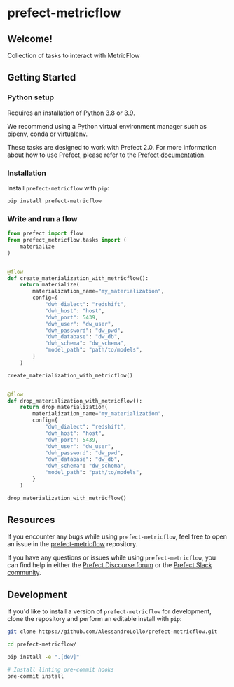 # prefect-metricflow

## Welcome!

Collection of tasks to interact with MetricFlow

## Getting Started

### Python setup

Requires an installation of Python 3.8 or 3.9.

We recommend using a Python virtual environment manager such as pipenv, conda or virtualenv.

These tasks are designed to work with Prefect 2.0. For more information about how to use Prefect, please refer to the [Prefect documentation](https://orion-docs.prefect.io/).

### Installation

Install `prefect-metricflow` with `pip`:

```bash
pip install prefect-metricflow
```

### Write and run a flow

```python
from prefect import flow
from prefect_metricflow.tasks import (
    materialize
)


@flow
def create_materialization_with_metricflow():
    return materialize(
        materialization_name="my_materialization",
        config={
            "dwh_dialect": "redshift",
            "dwh_host": "host",
            "dwh_port": 5439,
            "dwh_user": "dw_user",
            "dwh_password": "dw_pwd",
            "dwh_database": "dw_db",
            "dwh_schema": "dw_schema",
            "model_path": "path/to/models",
        }
    )

create_materialization_with_metricflow()


@flow
def drop_materialization_with_metricflow():
    return drop_materialization(
        materialization_name="my_materialization",
        config={
            "dwh_dialect": "redshift",
            "dwh_host": "host",
            "dwh_port": 5439,
            "dwh_user": "dw_user",
            "dwh_password": "dw_pwd",
            "dwh_database": "dw_db",
            "dwh_schema": "dw_schema",
            "model_path": "path/to/models",
        }
    )

drop_materialization_with_metricflow()
```

## Resources

If you encounter any bugs while using `prefect-metricflow`, feel free to open an issue in the [prefect-metricflow](https://github.com/AlessandroLollo/prefect-metricflow) repository.

If you have any questions or issues while using `prefect-metricflow`, you can find help in either the [Prefect Discourse forum](https://discourse.prefect.io/) or the [Prefect Slack community](https://prefect.io/slack).

## Development

If you'd like to install a version of `prefect-metricflow` for development, clone the repository and perform an editable install with `pip`:

```bash
git clone https://github.com/AlessandroLollo/prefect-metricflow.git

cd prefect-metricflow/

pip install -e ".[dev]"

# Install linting pre-commit hooks
pre-commit install
```
